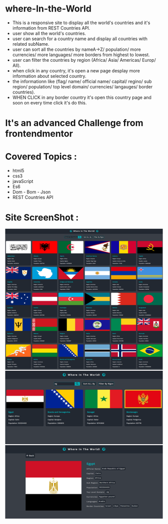 # where-In-the-World
- This is a responsive site to display all the world's countries and it's information from REST Countries API.
- user show all the world's countries.
- user can search for a country name and display all countries with related subName.
- user can sort all the countries by nameA->Z/ population/ more currencies/ more languages/ more borders from highest to lowest.
- user can filter the countries by region (Africa/ Asia/ Americas/ Europ/ All).
-  when click in any country, it's open a new page desplay more information about selected country.
-  the informationn like (flag/ name/ official name/ capital/ regino/ sub region/ population/ top level domain/ currencies/ langauges/ border countries).
-  WHEN CLICK in any border country it's open this country page and soon on every time click it's do this.
# It's an advanced Challenge from frontendmentor 
# Covered Topics :
- html5
- css3
- javaScript
- Es6
- Dom - Bom - Json
- REST Countries API
# Site ScreenShot :
![](Where-In-The-World-App-Design-1.png)
![](Where-In-The-World-App-Design-2.png)
![](Where-In-The-World-App-Design-3.png)
